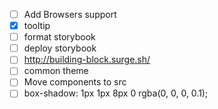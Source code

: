 - [ ] Add Browsers support
- [x] tooltip
- [ ] format storybook
- [ ] deploy storybook
- [ ] http://building-block.surge.sh/
- [ ] common theme
- [ ] Move components to src
- [ ] box-shadow: 1px 1px 8px 0 rgba(0, 0, 0, 0.1);
